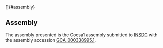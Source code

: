[]{#assembly}

Assembly
--------

The assembly presented is the Cocsa1 assembly submitted to
[INSDC](http://www.insdc.org) with the assembly accession
[GCA\_000338995.1](http://www.ebi.ac.uk/ena/data/view/GCA_000338995.1).
